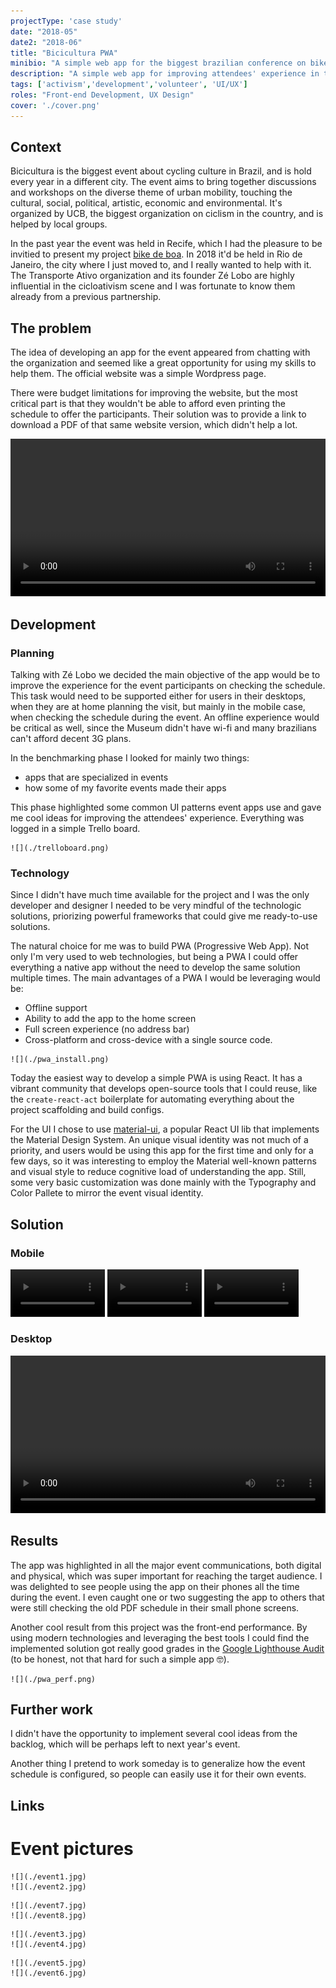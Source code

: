 ```yaml
---
projectType: 'case study'
date: "2018-05"
date2: "2018-06"
title: "Bicicultura PWA"
minibio: "A simple web app for the biggest brazilian conference on bike culture."
description: "A simple web app for improving attendees' experience in the biggest brazilian conference on bike culture."
tags: ['activism','development','volunteer', 'UI/UX']
roles: "Front-end Development, UX Design"
cover: './cover.png'
--- 
```


## Context
Bicicultura is the biggest event about cycling culture in Brazil, and is hold every year in a different city. The event aims to bring together discussions and workshops on the diverse theme of urban mobility, touching the cultural, social, political, artistic, economic and environmental. It's organized by UCB, the biggest organization on ciclism in the country, and is helped by local groups. 

In the past year the event was held in Recife, which I had the pleasure to be invitied to present my project [bike de boa](https://cristianodalbem.com/bike-de-boa/). In 2018 it'd be held in Rio de Janeiro, the city where I just moved to, and I really wanted to help with it. The Transporte Ativo organization and its founder Zé Lobo are highly influential in the cicloativism scene and I was fortunate to know them already from a previous partnership.


## The problem
The idea of developing an app for the event appeared from chatting with the organization and seemed like a great opportunity for using my skills to help them. The official website was a simple Wordpress page.

There were budget limitations for improving the website, but the most critical part is that they wouldn't be able to afford even printing the schedule to offer the participants. Their solution was to provide a link to download a PDF of that same website version, which didn't help a lot.

<video-container>
    <video autoPlay controls loop width="100%" type="video/mp4">
        <source src="./schedule_desktop.mp4" type="video/mp4">
    </video>
</video-container>

## Development

### Planning

Talking with Zé Lobo we decided the main objective of the app would be to improve the experience for the event participants on checking the schedule. This task would need to be supported either for users in their desktops, when they are at home planning the visit, but mainly in the mobile case, when checking the schedule during the event. An offline experience would be critical as well, since the Museum didn't have wi-fi and many brazilians can't afford decent 3G plans.

In the benchmarking phase I looked for mainly two things:

* apps that are specialized in events
* how some of my favorite events made their apps

This phase highlighted some common UI patterns event apps use and gave me cool ideas for improving the attendees' experience. Everything was logged in a simple Trello board.

```grid|1
![](./trelloboard.png)
```

### Technology
Since I didn't have much time available for the project and I was the only developer and designer I needed to be very mindful of the technologic solutions, priorizing powerful frameworks that could give me ready-to-use solutions.

The natural choice for me was to build PWA (Progressive Web App). Not only I'm very used to web technologies, but being a PWA I could offer everything a native app without the need to develop the same solution multiple times. The main advantages of a PWA I would be leveraging would be:

* Offline support
* Ability to add the app to the home screen
* Full screen experience (no address bar)
* Cross-platform and cross-device with a single source code.

```grid|1
![](./pwa_install.png) 
```  

Today the easiest way to develop a simple PWA is using React. It has a vibrant community that develops open-source tools that I could reuse, like the `create-react-act` boilerplate for automating everything about the project scaffolding and build configs.

For the UI I chose to use [material-ui](https://material-ui.com/), a popular React UI lib that implements the Material Design System. An unique visual identity was not much of a priority, and users would be using this app for the first time and only for a few days, so it was interesting to employ the Material well-known patterns and visual style to reduce cognitive load of understanding the app. Still, some very basic customization was done mainly with the Typography and Color Pallete to mirror the event visual identity.
 
## Solution

### Mobile
<!-- ```grid|3
![](./mobile_app1.png)
![](./mobile_app2.png)
![](./mobile_app3.png)
``` -->

<video-container> 
    <video autoPlay controls loop width="30%" type="video/mp4">
        <source src="./app_mobile1.mp4" type="video/mp4">
    </video> 
    <video autoPlay controls loop width="30%" type="video/mp4">
        <source src="./app_mobile2.mp4" type="video/mp4">
    </video>
    <video autoPlay controls loop width="30%" type="video/mp4">
        <source src="./app_mobile3.mp4" type="video/mp4">
    </video>
</video-container>


### Desktop

<video-container>
    <video autoPlay controls loop type="video/mp4" width="100%">
        <source src="./app_desktop.mp4" type="video/mp4">
        Your browser does not support the video element.
    </video>
</video-container>
 

## Results

The app was highlighted in all the major event communications, both digital and physical, which was super important for reaching the target audience. I was delighted to see people using the app on their phones all the time during the event. I even caught one or two suggesting the app to others that were still checking the old PDF schedule in their small phone screens. 

<results-banner
    data='{
        "event total visitors": "427",
        "app total users": "500",
        "pageviews": "1,636",
        "app installs": "32"
    }'>
</results-banner>

Another cool result from this project was the front-end performance. By using modern technologies and leveraging the best tools I could find the implemented solution got really good grades in the [Google Lighthouse Audit](https://developers.google.com/web/tools/lighthouse/) (to be honest, not that hard for such a simple app 🤓).

```grid|1
![](./pwa_perf.png)
```

## Further work

I didn't have the opportunity to implement several cool ideas from the backlog, which will be perhaps left to next year's event.

Another thing I pretend to work someday is to generalize how the event schedule is configured, so people can easily use it for their own events.

## Links

<links-list
    items='[
        {
            "label": "Web app",
            "url": "http://bicicultura.rio/app"
        },
        {
            "label": "GitHub",
            "url": "https://github.com/cmdalbem/app-bicicultura-2018"
        },
        {
            "label": "Event page",
            "url": "http://bicicultura.rio/"
        }
    ]'>
</links-list>

  

# Event pictures

<!-- ```grid|3
![](./website_schedule_desktop.png "Before")
![](./desktop_schedule.png "After (desktop)")
![](./mobile_schedule_now_complete.png "After (mobile)")
``` -->

```grid|2
![](./event1.jpg)
![](./event2.jpg)
```

```grid|2
![](./event7.jpg)
![](./event8.jpg)
```

```grid|2
![](./event3.jpg)
![](./event4.jpg)
```

```grid|2
![](./event5.jpg)
![](./event6.jpg) 
```